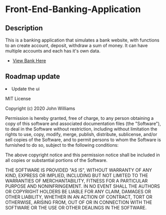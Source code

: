 <h1> Front-End-Banking-Application </h1>

## Description
 This is a banking application that simulates a bank website, with functions to an create account,
 deposit, withdraw a sum of money. It can have multiple accounts and each has it's own data.

- [View Bank Here](https://riccardoboe.github.io/Front-End-Banking-Application/#/)

## Roadmap update
<li> Update the ui </li>




MIT License

Copyright (c) 2020 John Williams

Permission is hereby granted, free of charge, to any person obtaining a copy
of this software and associated documentation files (the "Software"), to deal
in the Software without restriction, including without limitation the rights
to use, copy, modify, merge, publish, distribute, sublicense, and/or sell
copies of the Software, and to permit persons to whom the Software is
furnished to do so, subject to the following conditions:

The above copyright notice and this permission notice shall be included in all
copies or substantial portions of the Software.

THE SOFTWARE IS PROVIDED "AS IS", WITHOUT WARRANTY OF ANY KIND, EXPRESS OR
IMPLIED, INCLUDING BUT NOT LIMITED TO THE WARRANTIES OF MERCHANTABILITY,
FITNESS FOR A PARTICULAR PURPOSE AND NONINFRINGEMENT. IN NO EVENT SHALL THE
AUTHORS OR COPYRIGHT HOLDERS BE LIABLE FOR ANY CLAIM, DAMAGES OR OTHER
LIABILITY, WHETHER IN AN ACTION OF CONTRACT, TORT OR OTHERWISE, ARISING FROM,
OUT OF OR IN CONNECTION WITH THE SOFTWARE OR THE USE OR OTHER DEALINGS IN THE
SOFTWARE.
